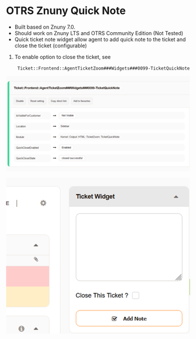 # OTRS Znuny Quick Note
- Built based on Znuny 7.0. 
- Should work on Znuny LTS and OTRS Community Edition (Not Tested)
- Quick ticket note widget allow agent to add quick note to the ticket and close the ticket (configurable)

1. To enable option to close the ticket, see 

        Ticket::Frontend::AgentTicketZoom###Widgets###0099-TicketQuickNote 

![qnc-setting](doc/en/images/qnc-setting.png)

![qnc-zoom](doc/en/images/qnc-zoom.png)